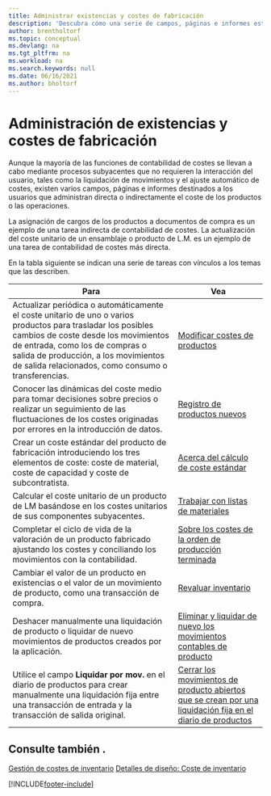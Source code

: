 ```yaml
---
title: Administrar existencias y costes de fabricación
description: 'Descubra cómo una serie de campos, páginas e informes están dirigidos a usuarios que administran directa o indirectamente el coste de los productos u operaciones.'
author: brentholtorf
ms.topic: conceptual
ms.devlang: na
ms.tgt_pltfrm: na
ms.workload: na
ms.search.keywords: null
ms.date: 06/16/2021
ms.author: bholtorf
---
```

# <a name="handling-inventory-and-manufacturing-costs"></a>Administración de existencias y costes de fabricación

Aunque la mayoría de las funciones de contabilidad de costes se llevan a cabo mediante procesos subyacentes que no requieren la interacción del usuario, tales como la liquidación de movimientos y el ajuste automático de costes, existen varios campos, páginas e informes destinados a los usuarios que administran directa o indirectamente el coste de los productos o las operaciones.  

 La asignación de cargos de los productos a documentos de compra es un ejemplo de una tarea indirecta de contabilidad de costes. La actualización del coste unitario de un ensamblaje o producto de L.M. es un ejemplo de una tarea de contabilidad de costes más directa.  

 En la tabla siguiente se indican una serie de tareas con vínculos a los temas que las describen.   

|**Para**|**Vea**|  
|------------|-------------|  
|Actualizar periódica o automáticamente el coste unitario de uno o varios productos para trasladar los posibles cambios de coste desde los movimientos de entrada, como los de compras o salida de producción, a los movimientos de salida relacionados, como consumo o transferencias.|[Modificar costes de productos](inventory-how-adjust-item-costs.md)|  
|Conocer las dinámicas del coste medio para tomar decisiones sobre precios o realizar un seguimiento de las fluctuaciones de los costes originadas por errores en la introducción de datos.|[Registro de productos nuevos](inventory-how-register-new-items.md)|  
|Crear un coste estándar del producto de fabricación introduciendo los tres elementos de coste: coste de material, coste de capacidad y coste de subcontratista.|[Acerca del cálculo de coste estándar](finance-about-calculating-standard-cost.md)|  
|Calcular el coste unitario de un producto de LM basándose en los costes unitarios de sus componentes subyacentes.|[Trabajar con listas de materiales](inventory-how-work-BOMs.md) |  
|Completar el ciclo de vida de la valoración de un producto fabricado ajustando los costes y conciliando los movimientos con la contabilidad.|[Sobre los costes de la orden de producción terminada](finance-about-finished-production-order-costs.md)|  
|Cambiar el valor de un producto en existencias o el valor de un movimiento de producto, como una transacción de compra.|[Revaluar inventario](inventory-how-revalue-inventory.md)|
|Deshacer manualmente una liquidación de producto o liquidar de nuevo movimientos de productos creados por la aplicación.|[Eliminar y liquidar de nuevo los movimientos contables de producto](finance-how-to-remove-and-reapply-item-entries.md)|  
|Utilice el campo **Liquidar por mov.** en el diario de productos para crear manualmente una liquidación fija entre una transacción de entrada y la transacción de salida original.|[Cerrar los movimientos de producto abiertos que se crean por una liquidación fija en el diario de productos](finance-how-to-close-open-item-ledger-entries-resulting-from-fixed-application-in-the-item-journal.md)|  

## <a name="see-also"></a>Consulte también .

[Gestión de costes de inventario](finance-manage-inventory-costs.md)
[Detalles de diseño: Coste de inventario](design-details-inventory-costing.md)


[!INCLUDE[footer-include](includes/footer-banner.md)]
